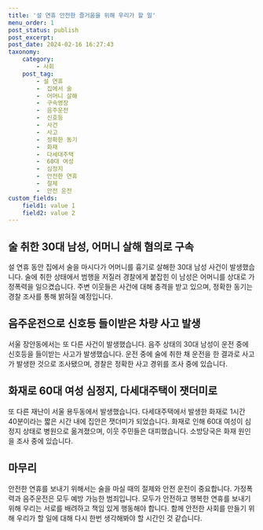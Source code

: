 ```yaml
---
title: '설 연휴 안전한 즐거움을 위해 우리가 할 일'
menu_order: 1
post_status: publish
post_excerpt: 
post_date: 2024-02-16 16:27:43
taxonomy:
    category:
        - 사회
    post_tag:
        - 설 연휴
        -  집에서 술
        -  어머니 살해
        -  구속영장
        -  음주운전
        -  신호등
        -  사건
        -  사고
        -  정확한 동기
        -  화재
        -  다세대주택
        -  60대 여성
        -  심정지
        -  안전한 연휴
        -  절제
        -  안전 운전
custom_fields:
    field1: value 1
    field2: value 2
---
```


## 술 취한 30대 남성, 어머니 살해 혐의로 구속
설 연휴 동안 집에서 술을 마시다가 어머니를 흉기로 살해한 30대 남성 사건이 발생했습니다. 술에 취한 상태에서 범행을 저질러 경찰에게 붙잡힌 이 남성은 어머니를 상대로 가정폭력을 일으켰습니다. 주변 이웃들은 사건에 대해 충격을 받고 있으며, 정확한 동기는 경찰 조사를 통해 밝혀질 예정입니다.
## 음주운전으로 신호등 들이받은 차량 사고 발생
서울 장안동에서는 또 다른 사건이 발생했습니다. 음주 상태의 30대 남성이 운전 중에 신호등을 들이받는 사고가 발생했습니다. 운전 중에 술에 취한 채 운전을 한 결과로 사고가 발생한 것으로 조사됐으며, 경찰은 정확한 사고 경위를 조사 중에 있습니다.
## 화재로 60대 여성 심정지, 다세대주택이 잿더미로
또 다른 재난이 서울 용두동에서 발생했습니다. 다세대주택에서 발생한 화재로 1시간 40분이라는 짧은 시간 내에 집안은 잿더미가 되었습니다. 화재로 인해 60대 여성이 심정지 상태로 병원으로 옮겨졌으며, 이웃 주민들은 대피했습니다. 소방당국은 화재 원인을 조사 중에 있습니다.
## 마무리
안전한 연휴를 보내기 위해서는 술을 마실 때의 절제와 안전 운전이 중요합니다. 가정폭력과 음주운전은 모두 예방 가능한 범죄입니다. 모두가 안전하고 행복한 연휴를 보내기 위해 우리는 서로를 배려하고 책임 있게 행동해야 합니다. 함께 안전한 사회를 만들기 위해 우리가 할 일에 대해 다시 한번 생각해봐야 할 시간인 것 같습니다.
